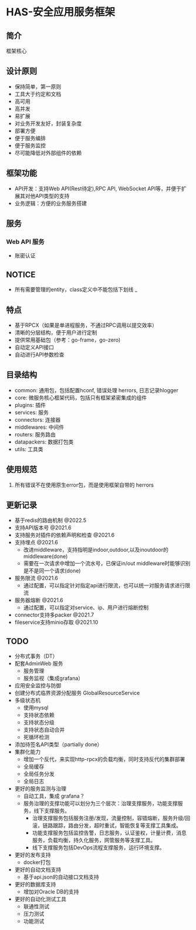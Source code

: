 # HAS-安全应用服务框架

## 简介

框架核心

## 设计原则

* 保持简单，第一原则
* 工具大于约定和文档
* 高可用
* 高并发
* 易扩展
* 对业务开发友好，封装复杂度
* 部署方便
* 便于服务编排
* 便于服务监控
* 尽可能降低对外部组件的依赖

## 框架功能

* API开发：支持Web API(Rest待定),RPC API, WebSocket API等，并便于扩展其对他API类型的支持
* 业务逻辑：方便的业务服务搭建

## 服务

### Web API 服务

* 账密认证

## NOTICE

* 所有需要管理的entity，class定义中不能包括下划线 _

## 特点
* 基于RPCX（如果是单进程服务，不通过RPC调用以提交效率）
* 清晰的分层结构，便于用户进行定制  
* 提供常用基础包（参考：go-frame，go-zero)
* 自动定义API接口
* 自动进行API参数检查

## 目录结构
* common: 通用包，包括配置hconf, 错误处理 herrors, 日志记录hlogger
* core: 微服务核心框架代码，包括只有框架紧密集成的组件
* plugins: 插件
* services: 服务
* connectors: 连接器
* middlewares: 中间件
* routers: 服务路由
* datapackers: 数据打包类  
* utils: 工具类


## 使用规范
1. 所有错误不在使用原生error包，而是使用框架自带的 herrors

## 更新记录
* 基于redis的路由机制 @2022.5
* 支持API版本号 @2021.6
* 支持服务对插件的依赖声明和检查 @2021.6
* 支持埋点 @2021.6
    - 改进middleware，支持指明是indoor,outdoor,以及inoutdoor的middleware(done)
    - 需要在一次请求中增加一个流水号，已保证in/out middleware时能够识别是不是同一个请求(done)
* 服务限流 @2021.6
    - 通过配置，可以指定针对指定api进行限流，也可以统一对服务请求进行限流
* 服务器熔断 @2021.6
    - 通过配置，可以指定对service、ip、用户进行熔断控制
* connector支持多packer @2021.7
* fileservice支持minio存取 @2021.10

## TODO
* 分布式事务（DT）
* 配套AdminWeb 服务
    - 服务管理
    - 服务监视（集成grafana）
* 应用安全监控与防御
* 创建分布式临界资源分配服务 GlobalResourceService
* 多级状态机
    - 使用mysql
    - 支持状态依赖
    - 支持状态分级
    - 支持状态自动合并
    - 死循环检测
* 添加待签名API类型（partially done）
* 集群化能力
    - 增加一个反代，来实现http-rpcx的负载均衡，同时支持反代的集群部署
    - 全局缓存
    - 全局任务分发
    - 全局日志
* 更好的服务监测与治理
    - 自动工具，集成 grafana？
    - 服务治理的支撑功能可以划分为三个层次：治理支撑服务，功能支撑服务，线下支撑服务。
        - 治理支撑服务包括服务注册/发现，流量控制，容错熔断，服务升级/回滚，链路跟踪，路由分发，超时重试，智能恢复等支撑工具集成。
        - 功能支撑服务包括监控告警，日志服务，认证鉴权，计量计费，消息服务，负载均衡，持久化服务，网管服务等支撑工具。
        - 线下支撑服务包括DevOps流程支撑服务，运行环境支撑。
* 更好的发布支持
    - docker打包
* 更好的自动文档支持
    - 基于api.json的自动接口文档支持
* 更好的数据库支持
    - 增加对Oracle DB的支持
* 更好的自动化测试工具
    - 联通性测试
    - 压力测试
    - 功能测试